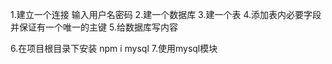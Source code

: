 1.建立一个连接 输入用户名密码
2.建一个数据库
3.建一个表
4.添加表内必要字段 并保证有一个唯一的主键
5.给数据库写内容

6.在项目根目录下安装 npm i mysql
7.使用mysql模块
